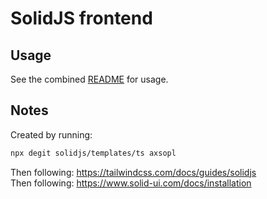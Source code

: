# SolidJS frontend

## Usage

See the combined [README](../README.md) for usage.

## Notes
Created by running:
```bash
npx degit solidjs/templates/ts axsopl
```

Then following: https://tailwindcss.com/docs/guides/solidjs<br>
Then following: https://www.solid-ui.com/docs/installation